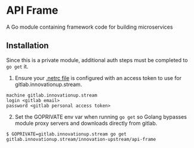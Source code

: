 # API Frame

A Go module containing framework code for building microservices

## Installation

Since this is a private module, additional auth steps must be completed to `go get` it.

1. Ensure your [.netrc file](https://www.gnu.org/software/inetutils/manual/html_node/The-_002enetrc-file.html) is configured with an access token to use for gitlab.innovationup.stream.

```
machine gitlab.innovationup.stream
login <gitlab email>
password <gitlab personal access token>
```

2. Set the GOPRIVATE env var when running `go get` so Golang bypasses module proxy servers and downloads directly from gitlab.

```shell
$ GOPRIVATE=gitlab.innovationup.stream go get gitlab.innovationup.stream/innovation-upstream/api-frame
```
